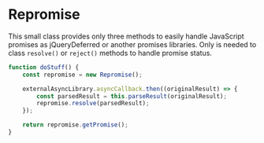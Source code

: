 # Repromise

This small class provides only three methods to easily handle JavaScript promises as jQueryDeferred or another promises libraries. Only is needed to class `resolve()` or `reject()` methods to handle promise status.

```typescript
function doStuff() {
	const repromise = new Repromise();

	externalAsyncLibrary.asyncCallback.then((originalResult) => {
		const parsedResult = this.parseResult(originalResult);
		repromise.resolve(parsedResult);
	});

	return repromise.getPromise();
}
```
